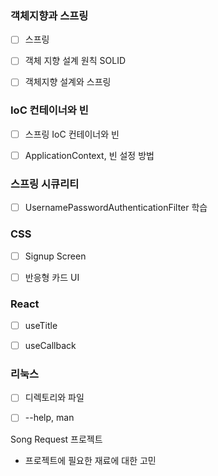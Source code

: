 ### 객체지향과 스프링

- [ ] 스프링
- [ ] 객체 지향 설계 원칙 SOLID
- [ ] 객체지향 설계와 스프링



### IoC 컨테이너와 빈

- [ ] 스프링 IoC 컨테이너와 빈
- [ ] ApplicationContext, 빈 설정 방법



### 스프링 시큐리티

- [ ] UsernamePasswordAuthenticationFilter 학습



### CSS

- [ ] Signup Screen
- [ ] 반응형 카드 UI



### React

- [ ] useTitle
- [ ] useCallback



### 리눅스

- [ ] 디렉토리와 파일
- [ ] --help, man



Song Request 프로젝트

- 프로젝트에 필요한 재료에 대한 고민